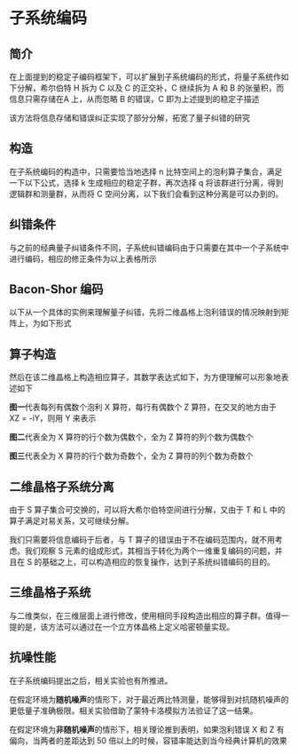 # 子系统编码

## 简介

在上面提到的稳定子编码框架下，可以扩展到子系统编码的形式，将量子系统作如下分解，希尔伯特 H 拆为 C 以及 C 的正交补，C 继续拆为 A 和 B 的张量积，而信息只需存储在A 上，从而忽略 B 的错误，C 即为上述提到的稳定子描述

该方法将信息存储和错误纠正实现了部分分解，拓宽了量子纠错的研究

## 构造

在子系统编码的构造中，只需要恰当地选择 n 比特空间上的泡利算子集合，满足一下以下公式，选择 k 生成相应的稳定子群，再次选择 q 将该群进行分离，得到逻辑群和测量群，从而将 C 空间分离，以下我们会看到这种分离是可以办到的。

## 纠错条件

与之前的经典量子纠错条件不同，子系统纠错编码由于只需要在其中一个子系统中进行编码，相应的修正条件为以上表格所示

## Bacon-Shor 编码

以下从一个具体的实例来理解量子纠错，先将二维晶格上泡利错误的情况映射到矩阵上，为如下形式

## 算子构造

然后在该二维晶格上构造相应算子，其数学表达式如下，为方便理解可以形象地表述如下

**图一**代表每列有偶数个泡利 X 算符，每行有偶数个 Z 算符，在交叉的地方由于 XZ = -iY，则用 Y 来表示

**图二**代表全为 X 算符的行个数为偶数个，全为 Z 算符的列个数为偶数个

**图三**代表全为 X 算符的行个数为奇数个，全为 Z 算符的列个数为奇数个

## 二维晶格子系统分离

由于 S 算子集合可交换的，可以将大希尔伯特空间进行分解，又由于 T 和 L 中的算子满足对易关系，又可继续分解。

我们只需要将信息编码于后者，与 T 算子的错误由于不在编码范围内，就不用考虑。我们观察 S 元素的组成形式，其相当于转化为两个一维重复编码的问题，并且在 S 的基础之上，可以构造相应的恢复操作，达到子系统纠错编码的目的。

## 三维晶格子系统

与二维类似，在三维层面上进行修改，使用相同手段构造出相应的算子群。值得一提的是，该方法可以通过在一个立方体晶格上定义哈密顿量实现。

## 抗噪性能

在子系统编码提出之后，相关实验也有所推进。

在假定环境为**随机噪声**的情形下，对于最近两比特测量，能够得到对抗随机噪声的更低量子准确极限。相关实验借助了蒙特卡洛模拟方法验证了这一结果。

在假定环境为**非随机噪声**的情形下，相关理论推到表明，如果泡利错误 X 和 Z 有偏向，当两者的差距达到 50 倍以上的时候，容错率能达到当今经典计算机的效果